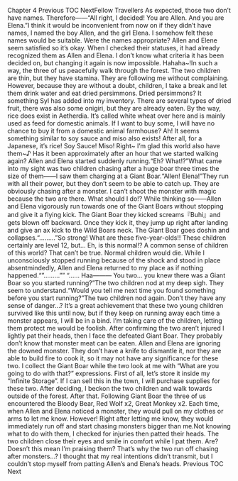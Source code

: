 Chapter 4 Previous TOC NextFellow Travellers As expected, those two don’t have names. Therefore――“All right, I decided! You are Allen. And you are Elena.”I think it would be inconvenient from now on if they didn’t have names, I named the boy Allen, and the girl Elena. I somehow felt these names would be suitable. Were the names appropriate? Allen and Elene seem satisfied so it’s okay. When I checked their statuses, it had already recognized them as Allen and Elena. I don’t know what criteria it has been decided on, but changing it again is now impossible. Hahaha~!In such a way, the three of us peacefully walk through the forest. The two children are thin, but they have stamina. They are following me without complaining. However, because they are without a doubt, children, I take a break and let them drink water and eat dried persimmons. Dried persimmons? It something Syl has added into my inventory. There are several types of dried fruit, there was also some onigiri, but they are already eaten. By the way, rice does exist in Aetherdia. It’s called white wheat over here and is mainly used as feed for domestic animals. If I want to buy some, I will have no chance to buy it from a domestic animal farmhouse? Ah! It seems something similar to soy sauce and miso also exists! After all, for a Japanese, it’s rice! Soy Sauce! Miso! Right~ I’m glad this world also have them~♪ Has it been approximately after an hour that we started walking again? Allen and Elena started suddenly running.“Eh? What!?”What came into my sight was two children chasing after a huge boar three times the size of them――I saw them charging at a Giant Boar.“Allen! Elena!”They run with all their power, but they don’t seem to be able to catch up. They are obviously chasing after a monster. I can’t shoot the monster with magic because the two are there. What should I do!? While thinking so――Allen and Elena vigorously run towards one of the Giant Boars without stopping and give it a flying kick. The Giant Boar they kicked screams『Buhi』and gets blown off backward. Once they kick it, they jump up right after landing and give an ax kick to the Wild Boars neck. The Giant Boar goes doshin and collapses.“………”So strong! What are these five-year-olds!! These children certainly are level 12, but… Eh, is this normal!? A common sense of children of this world? That can’t be true. Normal children would die. While I unconsciously stopped running because of the shock and stood in place absentmindedly, Allen and Elena returned to my place as if nothing happened.“”………”” “…… Haa――― You two… you knew there was a Giant Boar so you started running?”The two children nod at my deep sigh. They seem to understand.“Would you tell me next time you found something before you start running?”The two children nod again. Don’t they have any sense of danger…? It’s a great achievement that these two young children survived like this until now, but if they keep on running away each time a monster appears, I will be in a bind. I’m taking care of the children, letting them protect me would be foolish. After confirming the two aren’t injured I lightly pat their heads, then I face the defeated Giant Boar. They probably don’t know that monster meat can be eaten. Allen and Elena are ignoring the downed monster. They don’t have a knife to dismantle it, nor they are able to build fire to cook it, so it may not have any significance for these two. I collect the Giant Boar while the two look at me with “What are you going to do with that?” expressions. First of all, let’s store it inside my “Infinite Storage”. If I can sell this in the town, I will purchase supplies for these two. After deciding, I beckon the two children and walk towards outside of the forest. After that. Following Giant Boar the three of us encountered the Bloody Bear, Red Wolf x2, Great Monkey x2. Each time, when Allen and Elena noticed a monster, they would pull on my clothes or arms to let me know. However! Right after letting me know, they would immediately run off and start chasing monsters bigger than me.Not knowing what to do with them, I checked for injuries then patted their heads. The two children close their eyes and smile in comfort while I pat them. Are? Doesn’t this mean I’m praising them? That’s why the two run off chasing after monsters…? I thought that my real intentions didn’t transmit, but I couldn’t stop myself from patting Allen’s and Elena’s heads. Previous TOC Next